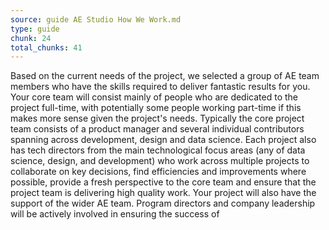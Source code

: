 ```yaml
---
source: guide AE Studio How We Work.md
type: guide
chunk: 24
total_chunks: 41
---
```


Based on the current needs of the project, we selected a group of AE team members who have the skills required to deliver fantastic results for you. Your core team will consist mainly of people who are dedicated to the project full-time, with potentially some people working part-time if this makes more sense given the project's needs. Typically the core project team consists of a product manager and several individual contributors spanning across development, design and data science. Each project also has tech directors from the main technological focus areas (any of data science, design, and development) who work across multiple projects to collaborate on key decisions, find efficiencies and improvements where possible, provide a fresh perspective to the core team and ensure that the project team is delivering high quality work. Your project will also have the support of the wider AE team. Program directors and company leadership will be actively involved in ensuring the success of